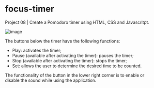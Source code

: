 # focus-timer

Project 08 | Create a Pomodoro timer using HTML, CSS and Javascritpt.

![image](https://github.com/FabianoLXS/focusTimerPomodoro/assets/47800473/3a50692a-3eb6-4ace-b752-fddc48a357a1)


The buttons below the timer have the following functions:

- Play: activates the timer;
- Pause (available after activating the timer): pauses the timer;
- Stop (available after activating the timer): stops the timer;
- Set: allows the user to determine the desired time to be counted.

The functionality of the button in the lower right corner is to enable or disable the sound while using the application.
